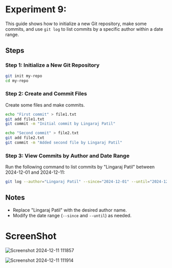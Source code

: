 # Experiment 9: 
This guide shows how to initialize a new Git repository, make some commits, and use `git log` to list commits by a specific author within a date range.

## Steps

### Step 1: Initialize a New Git Repository

```bash
git init my-repo
cd my-repo
```

### Step 2: Create and Commit Files

Create some files and make commits.

```bash
echo "First commit" > file1.txt
git add file1.txt
git commit -m "Initial commit by Lingaraj Patil"

echo "Second commit" > file2.txt
git add file2.txt
git commit -m "Added second file by Lingaraj Patil"

```

### Step 3: View Commits by Author and Date Range

Run the following command to list commits by "Lingaraj Patil" between 2024-12-01 and 2024-12-11:

```bash
git log --author="Lingaraj Patil" --since="2024-12-01" --until="2024-12-11" --pretty=format:"%h %ad | %s" --date=short
```

## Notes
- Replace "Lingaraj Patil" with the desired author name.
- Modify the date range (`--since` and `--until`) as needed.

# ScreenShot
![Screenshot 2024-12-11 111857](https://github.com/user-attachments/assets/9d31c90a-e94f-433a-a0e3-f2b152bc2a61)

![Screenshot 2024-12-11 111914](https://github.com/user-attachments/assets/e18b2128-35e1-445d-ba36-3608f8968ae6)


